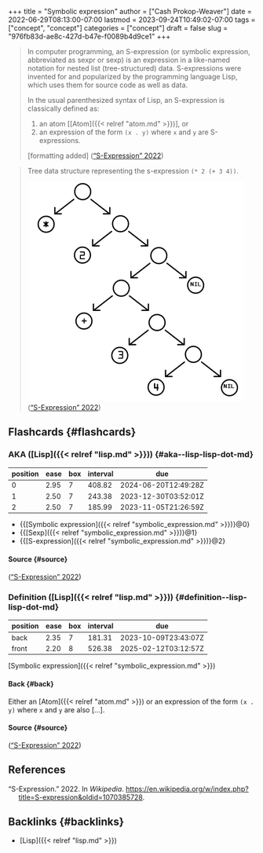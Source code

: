 +++
title = "Symbolic expression"
author = ["Cash Prokop-Weaver"]
date = 2022-06-29T08:13:00-07:00
lastmod = 2023-09-24T10:49:02-07:00
tags = ["concept", "concept"]
categories = ["concept"]
draft = false
slug = "976fb83d-ae8c-427d-b47e-f0089b4d9ce1"
+++

> In computer programming, an S-expression (or symbolic expression, abbreviated as sexpr or sexp) is an expression in a like-named notation for nested list (tree-structured) data. S-expressions were invented for and popularized by the programming language Lisp, which uses them for source code as well as data.
>
> In the usual parenthesized syntax of Lisp, an S-expression is classically defined as:
>
> 1.  an atom [[Atom]({{< relref "atom.md" >}})], or
> 2.  an expression of the form `(x . y)` where `x` and `y` are S-expressions.
>
> [formatting added]
> (<a href="#citeproc_bib_item_1">“S-Expression” 2022</a>)

<!--quoteend-->

> Tree data structure representing the s-expression `(* 2 (+ 3 4))`.
>
> ![](/ox-hugo/Corrected_S-expression_tree_2.svg.png)
> (<a href="#citeproc_bib_item_1">“S-Expression” 2022</a>)


## Flashcards {#flashcards}


### AKA ([Lisp]({{< relref "lisp.md" >}})) {#aka--lisp-lisp-dot-md}

| position | ease | box | interval | due                  |
|----------|------|-----|----------|----------------------|
| 0        | 2.95 | 7   | 408.82   | 2024-06-20T12:49:28Z |
| 1        | 2.50 | 7   | 243.38   | 2023-12-30T03:52:01Z |
| 2        | 2.50 | 7   | 185.99   | 2023-11-05T21:26:59Z |

-   {{[Symbolic expression]({{< relref "symbolic_expression.md" >}})}@0}
-   {{[Sexp]({{< relref "symbolic_expression.md" >}})}@1}
-   {{[S-expression]({{< relref "symbolic_expression.md" >}})}@2}


#### Source {#source}

(<a href="#citeproc_bib_item_1">“S-Expression” 2022</a>)


### Definition ([Lisp]({{< relref "lisp.md" >}})) {#definition--lisp-lisp-dot-md}

| position | ease | box | interval | due                  |
|----------|------|-----|----------|----------------------|
| back     | 2.35 | 7   | 181.31   | 2023-10-09T23:43:07Z |
| front    | 2.20 | 8   | 526.38   | 2025-02-12T03:12:57Z |

[Symbolic expression]({{< relref "symbolic_expression.md" >}})


#### Back {#back}

Either an [Atom]({{< relref "atom.md" >}}) or an expression of the form `(x . y)` where `x` and `y` are also [...].


#### Source {#source}

(<a href="#citeproc_bib_item_1">“S-Expression” 2022</a>)

## References

<style>.csl-entry{text-indent: -1.5em; margin-left: 1.5em;}</style><div class="csl-bib-body">
  <div class="csl-entry"><a id="citeproc_bib_item_1"></a>“S-Expression.” 2022. In <i>Wikipedia</i>. <a href="https://en.wikipedia.org/w/index.php?title=S-expression&oldid=1070385728">https://en.wikipedia.org/w/index.php?title=S-expression&#38;oldid=1070385728</a>.</div>
</div>


## Backlinks {#backlinks}

-   [Lisp]({{< relref "lisp.md" >}})

